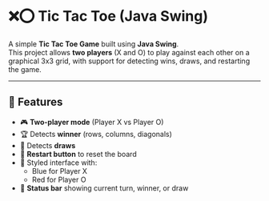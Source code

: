 # ❌⭕ Tic Tac Toe (Java Swing)

A simple **Tic Tac Toe Game** built using **Java Swing**.  
This project allows **two players** (X and O) to play against each other on a graphical 3x3 grid, with support for detecting wins, draws, and restarting the game.

---

## 🚀 Features

- 🎮 **Two-player mode** (Player X vs Player O)  
- 🏆 Detects **winner** (rows, columns, diagonals)  
- 🤝 Detects **draws**  
- 🔄 **Restart button** to reset the board  
- 🎨 Styled interface with:
  - Blue for Player X  
  - Red for Player O  
- 📢 **Status bar** showing current turn, winner, or draw  
